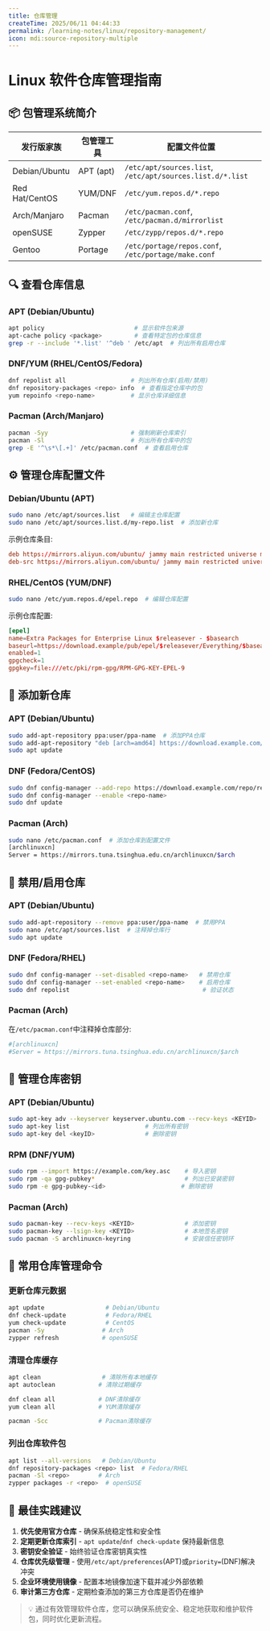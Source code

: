 ```yaml
---
title: 仓库管理
createTime: 2025/06/11 04:44:33
permalink: /learning-notes/linux/repository-management/
icon: mdi:source-repository-multiple
---
```



# Linux 软件仓库管理指南

## 📦 包管理系统简介

| 发行版家族 | 包管理工具 | 配置文件位置 |
|------------|------------|--------------|
| Debian/Ubuntu | APT (apt) | `/etc/apt/sources.list`, `/etc/apt/sources.list.d/*.list` |
| Red Hat/CentOS | YUM/DNF | `/etc/yum.repos.d/*.repo` |
| Arch/Manjaro | Pacman | `/etc/pacman.conf`, `/etc/pacman.d/mirrorlist` |
| openSUSE | Zypper | `/etc/zypp/repos.d/*.repo` |
| Gentoo | Portage | `/etc/portage/repos.conf`, `/etc/portage/make.conf` |

## 🔍 查看仓库信息

### APT (Debian/Ubuntu)
```bash
apt policy                         # 显示软件包来源
apt-cache policy <package>         # 查看特定包的仓库信息
grep -r --include '*.list' '^deb ' /etc/apt  # 列出所有启用仓库
```

### DNF/YUM (RHEL/CentOS/Fedora)
```bash
dnf repolist all                  # 列出所有仓库(启用/禁用)
dnf repository-packages <repo> info  # 查看指定仓库中的包
yum repoinfo <repo-name>          # 显示仓库详细信息
```

### Pacman (Arch/Manjaro)
```bash
pacman -Syy                       # 强制刷新仓库索引
pacman -Sl                        # 列出所有仓库中的包
grep -E '^\s*\[.+]' /etc/pacman.conf  # 查看启用仓库
```

## ⚙️ 管理仓库配置文件

### Debian/Ubuntu (APT)
```bash
sudo nano /etc/apt/sources.list   # 编辑主仓库配置
sudo nano /etc/apt/sources.list.d/my-repo.list  # 添加新仓库
```

示例仓库条目:
```conf
deb https://mirrors.aliyun.com/ubuntu/ jammy main restricted universe multiverse
deb-src https://mirrors.aliyun.com/ubuntu/ jammy main restricted universe multiverse
```

### RHEL/CentOS (YUM/DNF)
```bash
sudo nano /etc/yum.repos.d/epel.repo  # 编辑仓库配置
```

示例仓库配置:
```conf
[epel]
name=Extra Packages for Enterprise Linux $releasever - $basearch
baseurl=https://download.example/pub/epel/$releasever/Everything/$basearch
enabled=1
gpgcheck=1
gpgkey=file:///etc/pki/rpm-gpg/RPM-GPG-KEY-EPEL-9
```

## 🔄 添加新仓库

### APT (Debian/Ubuntu)
```bash
sudo add-apt-repository ppa:user/ppa-name  # 添加PPA仓库
sudo add-apt-repository "deb [arch=amd64] https://download.example.com/ubuntu focal main"
sudo apt update
```

### DNF (Fedora/CentOS)
```bash
sudo dnf config-manager --add-repo https://download.example.com/repo/repo.repo
sudo dnf config-manager --enable <repo-name>
sudo dnf update
```

### Pacman (Arch)
```bash
sudo nano /etc/pacman.conf  # 添加仓库到配置文件
[archlinuxcn]
Server = https://mirrors.tuna.tsinghua.edu.cn/archlinuxcn/$arch
```

## 🛑 禁用/启用仓库

### APT (Debian/Ubuntu)
```bash
sudo add-apt-repository --remove ppa:user/ppa-name  # 禁用PPA
sudo nano /etc/apt/sources.list  # 注释掉仓库行
sudo apt update
```

### DNF (Fedora/RHEL)
```bash
sudo dnf config-manager --set-disabled <repo-name>   # 禁用仓库
sudo dnf config-manager --set-enabled <repo-name>    # 启用仓库
sudo dnf repolist                                     # 验证状态
```

### Pacman (Arch)
在`/etc/pacman.conf`中注释掉仓库部分:
```conf
#[archlinuxcn]
#Server = https://mirrors.tuna.tsinghua.edu.cn/archlinuxcn/$arch
```

## 🔐 管理仓库密钥

### APT (Debian/Ubuntu)
```bash
sudo apt-key adv --keyserver keyserver.ubuntu.com --recv-keys <KEYID>  # 添加密钥
sudo apt-key list                     # 列出所有密钥
sudo apt-key del <keyID>              # 删除密钥
```

### RPM (DNF/YUM)
```bash
sudo rpm --import https://example.com/key.asc    # 导入密钥
sudo rpm -qa gpg-pubkey*                         # 列出已安装密钥
sudo rpm -e gpg-pubkey-<id>                     # 删除密钥
```

### Pacman (Arch)
```bash
sudo pacman-key --recv-keys <KEYID>              # 添加密钥
sudo pacman-key --lsign-key <KEYID>              # 本地签名密钥
sudo pacman -S archlinuxcn-keyring               # 安装信任密钥环
```

## 🧩 常用仓库管理命令

### 更新仓库元数据
```bash
apt update                 # Debian/Ubuntu
dnf check-update           # Fedora/RHEL
yum check-update           # CentOS
pacman -Sy                # Arch
zypper refresh            # openSUSE
```

### 清理仓库缓存
```bash
apt clean                 # 清除所有本地缓存
apt autoclean            # 清除过期缓存

dnf clean all            # DNF清除缓存
yum clean all            # YUM清除缓存

pacman -Scc              # Pacman清除缓存
```

### 列出仓库软件包
```bash
apt list --all-versions   # Debian/Ubuntu
dnf repository-packages <repo> list  # Fedora/RHEL
pacman -Sl <repo>        # Arch
zypper packages -r <repo>  # openSUSE
```

## 🧠 最佳实践建议

1. **优先使用官方仓库** - 确保系统稳定性和安全性
2. **定期更新仓库索引** - `apt update`/`dnf check-update` 保持最新信息
3. **密钥安全验证** - 始终验证仓库密钥真实性
4. **仓库优先级管理** - 使用`/etc/apt/preferences`(APT)或`priority=`(DNF)解决冲突
5. **企业环境使用镜像** - 配置本地镜像加速下载并减少外部依赖
6. **审计第三方仓库** - 定期检查添加的第三方仓库是否仍在维护

> 💡 通过有效管理软件仓库，您可以确保系统安全、稳定地获取和维护软件包，同时优化更新流程。